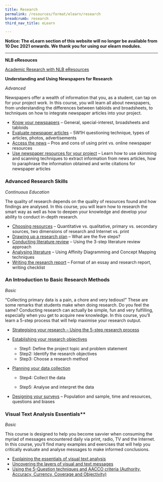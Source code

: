```yaml
---
title: Research
permalink: /resources/format/elearn/research
breadcrumb: research
third_nav_title: eLearn

---
```


**Notice: The eLearn section of this website will no longer be available from 10 Dec 2021 onwards.  We thank you for using our elearn modules.** 

<hr>

**NLB eResouces**

[Academic Research with NLB eResources](https://sure.nlb.gov.sg/blog/home-based-learning/dd00001) 



**Understanding and Using Newspapers for Research**

*Advanced*

Newspapers offer a wealth of information that you, as a student, can tap on for your project work. In this course, you will learn all about newspapers, from understanding the differences between tabloids and broadsheets, to techniques on how to integrate newspaper articles into your project.

- [Know your newspapers](http://www.nlb.gov.sg/sure-elearn/SRNSEC/Module-01/Shell.html) – General, special-interest, broadsheets and tabloids
- [Evaluate newspaper articles](http://www.nlb.gov.sg/sure-elearn/SRNSEC/Module-02/Shell.html) – 5W1H questioning technique, types of articles, photos, advertisements
- [Access the news](http://www.nlb.gov.sg/sure-elearn/SRNSEC/Module-03/Shell.html) – Pros and cons of using print vs. online newspaper resources
- [Use newspaper resources for your project](http://www.nlb.gov.sg/sure-elearn/SRNSEC/Module-04/Shell.html) – Learn how to use skimming and scanning techniques to extract information from news articles, how to paraphrase the information obtained and write citations for newspaper articles

### **Advanced Research Skills**

*Continuous Education*

The quality of research depends on the quality of resources found and how findings are analysed. In this course, you will learn how to research the smart way as well as how to deepen your knowledge and develop your ability to conduct in-depth research.

- [Choosing resources](http://www.nlb.gov.sg/sure-elearn/TSR/Module-01/Shell.html) – Quantitative vs. qualitative, primary vs. secondary sources, two dimensions of research and Internet vs. print
- [Drawing up a research plan](http://www.nlb.gov.sg/sure-elearn/TSR/Module-02/Shell.html) – What are the five steps?
- [Conducting literature review](http://www.nlb.gov.sg/sure-elearn/TSR/Module-03/Shell.html) – Using the 3-step literature review approach
- [Analysing literature](http://www.nlb.gov.sg/sure-elearn/TSR/Module-04/Shell.html) – Using Affinity Diagramming and Concept Mapping techniques
- [Writing the research report](http://www.nlb.gov.sg/sure-elearn/TSR/Module-05/Shell.html) – Format of an essay and research report, writing checklist



### **An Introduction to Basic Research Methods**

*Basic*

“Collecting primary data is a pain, a chore and very tedious!” These are some remarks that students make when doing research. Do you feel the same? Conducting research can actually be simple, fun and very fulfilling, especially when you get to acquire new knowledge. In this course, you’ll learn a 5-step process that will help maximise your research output.

- [Strategising your research  – Using the 5-step research process](http://www.nlb.gov.sg/sure-elearn/SR/Module-01/Shell.html)

  

- [Establishing your research objectives](http://www.nlb.gov.sg/sure-elearn/SR/Module-02/Shell.html)
  <br>
  
  - Step1: Define the project topic and problem statement
  - Step2: Identify the research objectives
  - Step3: Choose a research method
  
  
  
- [Planning your data collection](http://www.nlb.gov.sg/sure-elearn/SR/Module-03/Shell.html)
  
  * Step4: Collect the data
  
  * Step5: Analyse and interpret the data
  
    
  
- [Designing your surveys](http://www.nlb.gov.sg/sure-elearn/SR/Module-04/Shell.html) – Population and sample, time and resources, questions and biases



### Visual Text Analysis Essentials**

*Basic*

This course is designed to help you become savvier when consuming the myriad of messages encountered daily via print, radio, TV and the Internet. In this course, you’ll find many examples and exercises that will help you critically evaluate and analyse messages to make informed conclusions.

- [Explaining the essentials of visual text analysis](http://www.nlb.gov.sg/sure-elearn/VTANE_topic1/index.html) 
- [Uncovering the layers of visual and text messages](http://www.nlb.gov.sg/sure-elearn/VTANE_topic2/index.html) 
- [Using the 5-Question techniques and AACCO criteria (Authority, Accuracy, Currency, Coverage and Objectivity)](http://www.nlb.gov.sg/sure-elearn/VTANE_topic3/index.html) 

